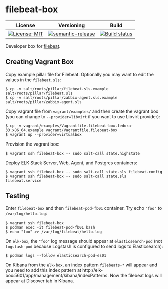 # filebeat-box

| License | Versioning | Build |
| ------- | ---------- | ----- |
| [![License: MIT](https://img.shields.io/badge/License-MIT-yellow.svg)](https://opensource.org/licenses/MIT) | [![semantic-release](https://img.shields.io/badge/%20%20%F0%9F%93%A6%F0%9F%9A%80-semantic--release-e10079.svg)](https://github.com/semantic-release/semantic-release) | [![Build status](https://ci.appveyor.com/api/projects/status/mdu398j33qsf71ap/branch/master?svg=true)](https://ci.appveyor.com/project/nikAizuddin/filebeat-box/branch/master) |

Developer box for [filebeat](https://github.com/elastic/beats/tree/master/filebeat).


## Creating Vagrant Box

Copy example pillar file for Filebeat. Optionally you may want to edit the values in the `filebeat.sls`:
```
$ cp -v salt/roots/pillar/filebeat.sls.example salt/roots/pillar/filebeat.sls
$ cp -v salt/roots/pillar/zabbix-agent.sls.example salt/roots/pillar/zabbix-agent.sls
```

Copy vagrant file from `vagrant/examples/` and then create the vagrant box (you can change to `--provider=libvirt` if you want to use Libvirt provider):
```
$ cp -v vagrant/examples/Vagrantfile.filebeat-box.fedora-33.x86_64.example vagrant/Vagrantfile.filebeat-box
$ vagrant up --provider=virtualbox
```

Provision the vagrant box:
```
$ vagrant ssh filebeat-box -- sudo salt-call state.highstate
```

Deploy ELK Stack Server, Web, Agent, and Postgres containers:
```
$ vagrant ssh filebeat-box -- sudo salt-call state.sls filebeat.config
$ vagrant ssh filebeat-box -- sudo salt-call state.sls filebeat.service
```


## Testing

Enter `filebeat-box` and then `filebeat-pod-fb01` container. Try echo `"foo"` to `/var/log/hello.log`:
```
$ vagrant ssh filebeat-box
$ podman exec -it filebeat-pod-fb01 bash
$ echo "foo" >> /var/log/filebeat/hello.log
```

On `elk-box`, the `"foo"` log message should appear at `elasticsearch-pod` (not `logstash-pod` because Logstash is configured to send logs to Elasticsearch):
```
$ podman logs --follow elasticsearch-pod-es01
```

On Kibana from the `elk-box`, an index pattern `filebeats-*` will appear and you need to add this index pattern at http://elk-box:5601/app/management/kibana/indexPatterns. Now the filebeat logs will appear at Discover tab in Kibana.
